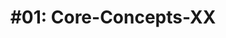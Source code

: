 ---
slug: core-concepts-1
title: "#01: Core-Concepts-XX"
authors: [nitya]
tags: [swa, 30days, core-concepts]
draft: true
---